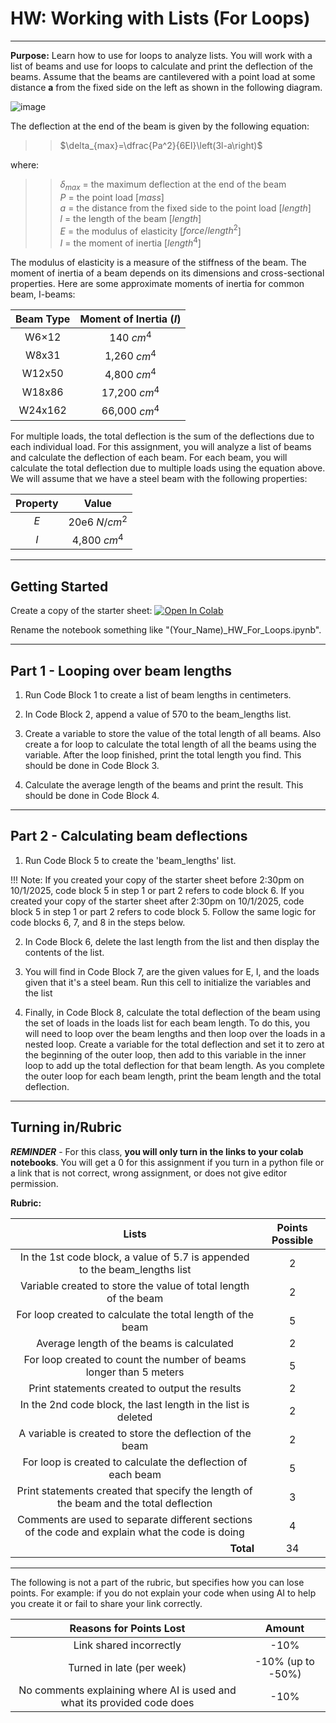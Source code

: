 # HW: Working with Lists (For Loops)

---

**Purpose:** Learn how to use for loops to analyze lists. You will work with a list of beams and use for loops to 
calculate and print the deflection of the beams. Assume that the beams are cantilevered with a point load at some 
distance **a** from the fixed side on the left as shown in the following diagram. 

![image](https://www.vcalc.com/attachments/f79744e5-e005-11e3-b7aa-bc764e2038f2/CantileverBeamConcentratedloadPatanypoint-illustration.png)

The deflection at the end of the beam is given by the following equation:

>>$\delta_{max}=\dfrac{Pa^2}{6EI}\left(3l-a\right)$

where:

>>$\delta_{max}$ = the maximum deflection at the end of the beam<br>
$P$ = the point load [$mass$]<br>
$a$ = the distance from the fixed side to the point load [$length$]<br>
$l$ = the length of the beam [$length$]<br>
$E$ = the modulus of elasticity  [$force/length^2$]<br>
$I$ = the moment of inertia [$length^4$]

The modulus of elasticity is a measure of the stiffness of the beam. The moment of inertia of a beam depends on its dimensions and cross-sectional properties. Here are some approximate moments of inertia for common beam, I-beams:

| Beam Type | Moment of Inertia ($I$) |
|:---------:|:-----------------------:|
|   W6×12   |       140 $cm^4$        |
|   W8x31   |      1,260 $cm^4$       |
|  W12x50   |      4,800 $cm^4$       |
|  W18x86   |      17,200 $cm^4$      |   
|  W24x162  |      66,000 $cm^4$      |


For multiple loads, the total deflection is the sum of the deflections due to each individual load. For this assignment, you will analyze a list of beams and calculate the deflection of each beam. For each beam, you will calculate the total deflection due to multiple loads using the equation above. We will assume that we have a steel beam with the following properties:

| Property |     Value     |
|:--------:|:-------------:|
|   $E$    | 20e6 $N/cm^2$ |
|   $I$    | 4,800 $cm^4$  |

---

## Getting Started

Create a copy of the starter sheet: <a href="https://colab.research.google.com/github/byu-cce270/content/blob/main/docs/unit2/01_for_loops_into_functions/(Starter_Workbook)_HW_For_Loops.ipynb" target="_blank"><img src="https://colab.research.google.com/assets/colab-badge.svg" alt="Open In Colab"/></a>

Rename the notebook something like "(Your_Name)_HW_For_Loops.ipynb".

---

## Part 1 - Looping over beam lengths

1. Run Code Block 1 to create a list of beam lengths in centimeters.

2. In Code Block 2, append a value of 570 to the beam_lengths list.

3. Create a variable to store the value of the total length of all beams. Also create a for loop to calculate the total length of all the beams using the variable. After the loop finished, print the total length you find. This should be done in Code Block 3.

4. Calculate the average length of the beams and print the result. This should be done in Code Block 4.

---

## Part 2 - Calculating beam deflections

1. Run Code Block 5 to create the 'beam_lengths' list.

!!! Note:
    If you created your copy of the starter sheet before 2:30pm on 10/1/2025, code block 5 in step 1 or part 2 refers to code block 6. If you created your copy of the starter sheet after 2:30pm on 10/1/2025, code block 5 in step 1 or part 2 refers to code block 5. Follow the same logic for code blocks 6, 7, and 8 in the steps below.

2. In Code Block 6, delete the last length from the list and then display the contents of the list.

3. You will find in Code Block 7, are the given values for E, I, and the loads given that it's a steel beam. Run this cell to initialize the variables and the list

4. Finally, in Code Block 8, calculate the total deflection of the beam using the set of loads in the loads list for each beam length. To do this, you will need to loop over the beam lengths and then loop over the loads in a nested loop. Create a variable for the total deflection and set it to zero at the beginning of the outer loop, then add to this variable in the inner loop to add up the total deflection for that beam length. As you complete the outer loop for each beam length, print the beam length and the total deflection.

---

## Turning in/Rubric

**_REMINDER_** - For this class, **you will only turn in the links to your colab notebooks**. You will get a 0 for this assignment if you turn in a python file or a link that is not correct, wrong assignment, or does not give editor permission.

**Rubric:**

|                                              Lists                                              | Points Possible |
|:-----------------------------------------------------------------------------------------------:|:---------------:|
|           In the 1st code block, a value of 5.7 is appended to the beam_lengths list            |        2        |
|                 Variable created to store the value of total length of the beam                 |        2        |
|                   For loop created to calculate the total length of the beam                    |        5        |
|                            Average length of the beams is calculated                            |        2        |
|               For loop created to count the number of beams longer than 5 meters                |        5        |
|                         Print statements created to output the results                          |        2        |
|                  In the 2nd code block, the last length in the list is deleted                  |        2        |
|                    A variable is created to store the deflection of the beam                    |        2        |
|                  For loop is created to calculate the deflection of each beam                   |        5        |
|      Print statements created that specify the length of the beam and the total deflection      |        3        |
| Comments are used to separate different sections of the code and explain what the code is doing |        4        |
|                         <div style="text-align: right">**Total**</div>                          |       34        |

---

The following is not a part of the rubric, but specifies how you can lose points. For example: if you do not explain your code when using AI to help you create it or fail to share your link correctly.

|                       **Reasons for Points Lost**                       |    **Amount**     |  
|:-----------------------------------------------------------------------:|:-----------------:|
|                         Link shared incorrectly                         |       -10%        |
|                        Turned in late (per week)                        | -10% (up to -50%) |
| No comments explaining where AI is used and what its provided code does |       -10%        |
